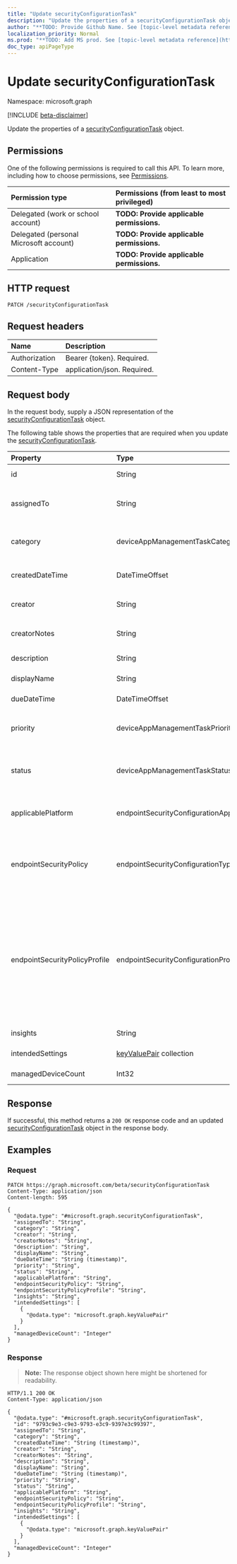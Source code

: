 ```yaml
---
title: "Update securityConfigurationTask"
description: "Update the properties of a securityConfigurationTask object."
author: "**TODO: Provide Github Name. See [topic-level metadata reference](https://msgo.azurewebsites.net/add/document/guidelines/metadata.html#topic-level-metadata)**"
localization_priority: Normal
ms.prod: "**TODO: Add MS prod. See [topic-level metadata reference](https://msgo.azurewebsites.net/add/document/guidelines/metadata.html#topic-level-metadata)**"
doc_type: apiPageType
---
```


# Update securityConfigurationTask
Namespace: microsoft.graph

[!INCLUDE [beta-disclaimer](../../includes/beta-disclaimer.md)]

Update the properties of a [securityConfigurationTask](../resources/securityconfigurationtask.md) object.

## Permissions
One of the following permissions is required to call this API. To learn more, including how to choose permissions, see [Permissions](/graph/permissions-reference).

|Permission type|Permissions (from least to most privileged)|
|:---|:---|
|Delegated (work or school account)|**TODO: Provide applicable permissions.**|
|Delegated (personal Microsoft account)|**TODO: Provide applicable permissions.**|
|Application|**TODO: Provide applicable permissions.**|

## HTTP request

<!-- {
  "blockType": "ignored"
}
-->
``` http
PATCH /securityConfigurationTask
```

## Request headers
|Name|Description|
|:---|:---|
|Authorization|Bearer {token}. Required.|
|Content-Type|application/json. Required.|

## Request body
In the request body, supply a JSON representation of the [securityConfigurationTask](../resources/securityconfigurationtask.md) object.

The following table shows the properties that are required when you update the [securityConfigurationTask](../resources/securityconfigurationtask.md).

|Property|Type|Description|
|:---|:---|:---|
|id|String|**TODO: Add Description** Inherited from [entity](../resources/entity.md)|
|assignedTo|String|The name or email of the admin this task is assigned to. Inherited from [deviceAppManagementTask](../resources/deviceappmanagementtask.md)|
|category|deviceAppManagementTaskCategory|The category. Inherited from [deviceAppManagementTask](../resources/deviceappmanagementtask.md). Possible values are: `unknown`, `advancedThreatProtection`.|
|createdDateTime|DateTimeOffset|The created date. Inherited from [deviceAppManagementTask](../resources/deviceappmanagementtask.md)|
|creator|String|The email address of the creator. Inherited from [deviceAppManagementTask](../resources/deviceappmanagementtask.md)|
|creatorNotes|String|Notes from the creator. Inherited from [deviceAppManagementTask](../resources/deviceappmanagementtask.md)|
|description|String|The description. Inherited from [deviceAppManagementTask](../resources/deviceappmanagementtask.md)|
|displayName|String|The name. Inherited from [deviceAppManagementTask](../resources/deviceappmanagementtask.md)|
|dueDateTime|DateTimeOffset|The due date. Inherited from [deviceAppManagementTask](../resources/deviceappmanagementtask.md)|
|priority|deviceAppManagementTaskPriority|The priority. Inherited from [deviceAppManagementTask](../resources/deviceappmanagementtask.md). Possible values are: `none`, `high`, `low`.|
|status|deviceAppManagementTaskStatus|The status. Inherited from [deviceAppManagementTask](../resources/deviceappmanagementtask.md). Possible values are: `unknown`, `pending`, `active`, `completed`, `rejected`.|
|applicablePlatform|endpointSecurityConfigurationApplicablePlatform|The applicable platform. Possible values are: `unknown`, `macOS`, `windows10AndLater`, `windows10AndWindowsServer`.|
|endpointSecurityPolicy|endpointSecurityConfigurationType|The endpoint security policy type. Possible values are: `unknown`, `antivirus`, `diskEncryption`, `firewall`, `endpointDetectionAndResponse`, `attackSurfaceReduction`, `accountProtection`.|
|endpointSecurityPolicyProfile|endpointSecurityConfigurationProfileType|The endpoint security policy profile. Possible values are: `unknown`, `antivirus`, `windowsSecurity`, `bitLocker`, `fileVault`, `firewall`, `firewallRules`, `endpointDetectionAndResponse`, `deviceControl`, `appAndBrowserIsolation`, `exploitProtection`, `webProtection`, `applicationControl`, `attackSurfaceReductionRules`, `accountProtection`.|
|insights|String|Information about the mitigation.|
|intendedSettings|[keyValuePair](../resources/keyvaluepair.md) collection|The intended settings and their values.|
|managedDeviceCount|Int32|The number of vulnerable devices.|



## Response

If successful, this method returns a `200 OK` response code and an updated [securityConfigurationTask](../resources/securityconfigurationtask.md) object in the response body.

## Examples

### Request
<!-- {
  "blockType": "request",
  "name": "update_securityconfigurationtask"
}
-->
``` http
PATCH https://graph.microsoft.com/beta/securityConfigurationTask
Content-Type: application/json
Content-length: 595

{
  "@odata.type": "#microsoft.graph.securityConfigurationTask",
  "assignedTo": "String",
  "category": "String",
  "creator": "String",
  "creatorNotes": "String",
  "description": "String",
  "displayName": "String",
  "dueDateTime": "String (timestamp)",
  "priority": "String",
  "status": "String",
  "applicablePlatform": "String",
  "endpointSecurityPolicy": "String",
  "endpointSecurityPolicyProfile": "String",
  "insights": "String",
  "intendedSettings": [
    {
      "@odata.type": "microsoft.graph.keyValuePair"
    }
  ],
  "managedDeviceCount": "Integer"
}
```


### Response
>**Note:** The response object shown here might be shortened for readability.
<!-- {
  "blockType": "response",
  "truncated": true
}
-->
``` http
HTTP/1.1 200 OK
Content-Type: application/json

{
  "@odata.type": "#microsoft.graph.securityConfigurationTask",
  "id": "9793c9e3-c9e3-9793-e3c9-9397e3c99397",
  "assignedTo": "String",
  "category": "String",
  "createdDateTime": "String (timestamp)",
  "creator": "String",
  "creatorNotes": "String",
  "description": "String",
  "displayName": "String",
  "dueDateTime": "String (timestamp)",
  "priority": "String",
  "status": "String",
  "applicablePlatform": "String",
  "endpointSecurityPolicy": "String",
  "endpointSecurityPolicyProfile": "String",
  "insights": "String",
  "intendedSettings": [
    {
      "@odata.type": "microsoft.graph.keyValuePair"
    }
  ],
  "managedDeviceCount": "Integer"
}
```

